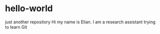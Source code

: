 # hello-world
just another repository
Hi my name is Elian. I am a research assistant trying to learn Git
